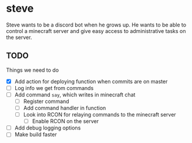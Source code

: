 # steve

Steve wants to be a discord bot when he grows up. He wants to be able to
control a minecraft server and give easy access to administrative tasks on the
server. 

## TODO

Things we need to do

- [x] Add action for deploying function when commits are on master
- [ ] Log info we get from commands
- [ ] Add command `say`, which writes in minecraft chat
  - [ ] Register command
  - [ ] Add command handler in function
  - [ ] Look into RCON for relaying commands to the minecraft server
    - [ ] Enable RCON on the server
- [ ] Add debug logging options
- [ ] Make build faster

